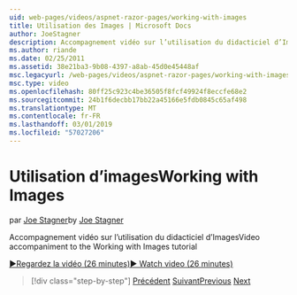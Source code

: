 ```yaml
---
uid: web-pages/videos/aspnet-razor-pages/working-with-images
title: Utilisation des Images | Microsoft Docs
author: JoeStagner
description: Accompagnement vidéo sur l’utilisation du didacticiel d’Images
ms.author: riande
ms.date: 02/25/2011
ms.assetid: 38e21ba3-9b08-4397-a8ab-45d0e45448af
msc.legacyurl: /web-pages/videos/aspnet-razor-pages/working-with-images
msc.type: video
ms.openlocfilehash: 80ff25c923c4be36505f8fcf49924f8eccfe68e2
ms.sourcegitcommit: 24b1f6decbb17bb22a45166e5fdb0845c65af498
ms.translationtype: MT
ms.contentlocale: fr-FR
ms.lasthandoff: 03/01/2019
ms.locfileid: "57027206"
---
```

<a name="working-with-images"></a><span data-ttu-id="18fec-103">Utilisation d’images</span><span class="sxs-lookup"><span data-stu-id="18fec-103">Working with Images</span></span>
====================
<span data-ttu-id="18fec-104">par [Joe Stagner](https://github.com/JoeStagner)</span><span class="sxs-lookup"><span data-stu-id="18fec-104">by [Joe Stagner](https://github.com/JoeStagner)</span></span>

<span data-ttu-id="18fec-105">Accompagnement vidéo sur l’utilisation du didacticiel d’Images</span><span class="sxs-lookup"><span data-stu-id="18fec-105">Video accompaniment to the Working with Images tutorial</span></span>

[<span data-ttu-id="18fec-106">&#9654;Regardez la vidéo (26 minutes)</span><span class="sxs-lookup"><span data-stu-id="18fec-106">&#9654; Watch video (26 minutes)</span></span>](https://channel9.msdn.com/Blogs/ASP-NET-Site-Videos/working-with-images)

> [!div class="step-by-step"]
> <span data-ttu-id="18fec-107">[Précédent](working-with-files.md)
> [Suivant](working-with-video.md)</span><span class="sxs-lookup"><span data-stu-id="18fec-107">[Previous](working-with-files.md)
[Next](working-with-video.md)</span></span>

